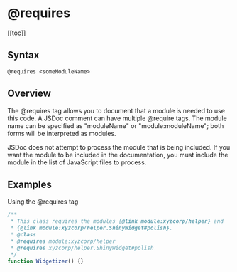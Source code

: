 # @requires

[[toc]]

## Syntax

`@requires <someModuleName>`

## Overview

The @requires tag allows you to document that a module is needed to use this code. A JSDoc comment can have multiple @require tags. The module name can be specified as "moduleName" or "module:moduleName"; both forms will be interpreted as modules.

JSDoc does not attempt to process the module that is being included. If you want the module to be included in the documentation, you must include the module in the list of JavaScript files to process.

## Examples

Using the @requires tag

```js
/**
 * This class requires the modules {@link module:xyzcorp/helper} and
 * {@link module:xyzcorp/helper.ShinyWidget#polish}.
 * @class
 * @requires module:xyzcorp/helper
 * @requires xyzcorp/helper.ShinyWidget#polish
 */
function Widgetizer() {}
```
